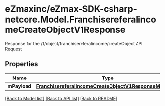 # eZmaxinc/eZmax-SDK-csharp-netcore.Model.FranchisereferalincomeCreateObjectV1Response
Response for the /1/object/franchisereferalincome/createObject API Request
## Properties

Name | Type | Description | Notes
------------ | ------------- | ------------- | -------------
**mPayload** | [**FranchisereferalincomeCreateObjectV1ResponseMPayload**](FranchisereferalincomeCreateObjectV1ResponseMPayload.md) |  | 

[[Back to Model list]](../README.md#documentation-for-models) [[Back to API list]](../README.md#documentation-for-api-endpoints) [[Back to README]](../README.md)

